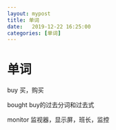 ```yaml
---
layout: mypost
title: 单词
date:   2019-12-22 16:25:00
categories: [单词]
---
```


# 单词 

buy 买，购买

bought 	buy的过去分词和过去式

monitor	监视器，显示屏，班长，监控


